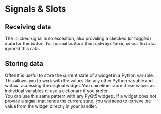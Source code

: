 # Signals & Slots

## Receiving data
The .clicked signal is no exception, also providing a checked (or toggled) state for the button. For normal buttons this is always False, so our first slot ignored this data.

## Storing data
Often it is useful to store the current state of a widget in a Python variable. This allows you to work with the values like any other Python variable and without accessing the original widget. You can either store these values as individual variables or use a dictionary if you prefer. \
You can use this same pattern with any PyQt5 widgets. If a widget does not provide a signal that sends the current state, you will need to retrieve the value from the widget directly in your handler. 

